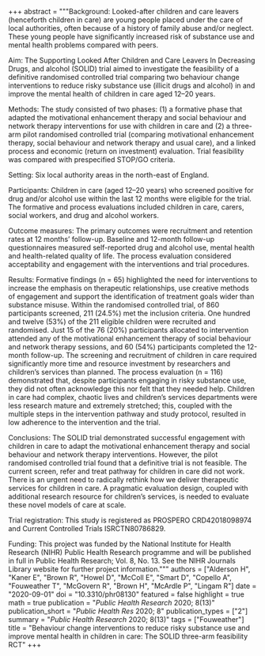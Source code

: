 +++
abstract = """Background: Looked-after children and care leavers (henceforth children in care) are young people placed under the care of local authorities, often because of a history of family abuse and/or neglect. These young people have significantly increased risk of substance use and mental health problems compared with peers.

Aim: The Supporting Looked After Children and Care Leavers In Decreasing Drugs, and alcohol (SOLID) trial aimed to investigate the feasibility of a definitive randomised controlled trial comparing two behaviour change interventions to reduce risky substance use (illicit drugs and alcohol) in and improve the mental health of children in care aged 12–20 years.

Methods: The study consisted of two phases: (1) a formative phase that adapted the motivational enhancement therapy and social behaviour and network therapy interventions for use with children in care and (2) a three-arm pilot randomised controlled trial (comparing motivational enhancement therapy, social behaviour and network therapy and usual care), and a linked process and economic (return on investment) evaluation. Trial feasibility was compared with prespecified STOP/GO criteria.

Setting: Six local authority areas in the north-east of England.

Participants: Children in care (aged 12–20 years) who screened positive for drug and/or alcohol use within the last 12 months were eligible for the trial. The formative and process evaluations included children in care, carers, social workers, and drug and alcohol workers.

Outcome measures: The primary outcomes were recruitment and retention rates at 12 months’ follow-up. Baseline and 12-month follow-up questionnaires measured self-reported drug and alcohol use, mental health and health-related quality of life. The process evaluation considered acceptability and engagement with the interventions and trial procedures.

Results: Formative findings (n = 65) highlighted the need for interventions to increase the emphasis on therapeutic relationships, use creative methods of engagement and support the identification of treatment goals wider than substance misuse. Within the randomised controlled trial, of 860 participants screened, 211 (24.5%) met the inclusion criteria. One hundred and twelve (53%) of the 211 eligible children were recruited and randomised. Just 15 of the 76 (20%) participants allocated to intervention attended any of the motivational enhancement therapy of social behaviour and network therapy sessions, and 60 (54%) participants completed the 12-month follow-up. The screening and recruitment of children in care required significantly more time and resource investment by researchers and children’s services than planned. The process evaluation (n = 116) demonstrated that, despite participants engaging in risky substance use, they did not often acknowledge this nor felt that they needed help. Children in care had complex, chaotic lives and children’s services departments were less research mature and extremely stretched; this, coupled with the multiple steps in the intervention pathway and study protocol, resulted in low adherence to the intervention and the trial.

Conclusions: The SOLID trial demonstrated successful engagement with children in care to adapt the motivational enhancement therapy and social behaviour and network therapy interventions. However, the pilot randomised controlled trial found that a definitive trial is not feasible. The current screen, refer and treat pathway for children in care did not work. There is an urgent need to radically rethink how we deliver therapeutic services for children in care. A pragmatic evaluation design, coupled with additional research resource for children’s services, is needed to evaluate these novel models of care at scale.

Trial registration: This study is registered as PROSPERO CRD42018098974 and Current Controlled Trials ISRCTN80786829.

Funding: This project was funded by the National Institute for Health Research (NIHR) Public Health Research programme and will be published in full in Public Health Research; Vol. 8, No. 13. See the NIHR Journals Library website for further project information."""
authors = ["Alderson H", "Kaner E", "Brown R", "Howel D", "McColl E", "Smart D", "Copello A", "Fouweather T", "McGovern R", "Brown H", "McArdle P", "Lingam R"]
date = "2020-09-01"
doi = "10.3310/phr08130"
featured = false
highlight = true
math = true
publication = "*Public Health Research* 2020; 8(13)"
publication_short = "*Public Health Res* 2020; 8"
publication_types = ["2"]
summary = "*Public Health Research* 2020; 8(13)"
tags = ["Fouweather"]
title = "Behaviour change interventions to reduce risky substance use and improve mental health in children in care: The SOLID three-arm feasibility RCT"
+++
